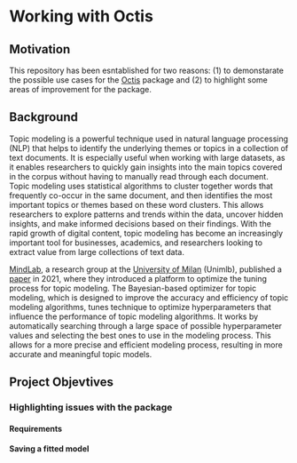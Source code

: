# Working with Octis

## Motivation

This repository has been esntablished for two reasons: (1) to demonstarate the possible use cases for the [Octis](https://github.com/MIND-Lab/OCTIS/) package and (2) to highlight some areas of improvement for the package.

## Background

Topic modeling is a powerful technique used in natural language processing (NLP) that helps to identify the underlying themes or topics in a collection of text documents. It is especially useful when working with large datasets, as it enables researchers to quickly gain insights into the main topics covered in the corpus without having to manually read through each document. Topic modeling uses statistical algorithms to cluster together words that frequently co-occur in the same document, and then identifies the most important topics or themes based on these word clusters. This allows researchers to explore patterns and trends within the data, uncover hidden insights, and make informed decisions based on their findings. With the rapid growth of digital content, topic modeling has become an increasingly important tool for businesses, academics, and researchers looking to extract value from large collections of text data.

[MindLab](https://github.com/MIND-Lab/OCTIS), a research group at the [University of Milan](https://www.unimib.it/) (Unimlb), published a [paper](https://aclanthology.org/2021.eacl-demos.31.pdf) in 2021, where they introduced a platform to optimize the tuning process for topic modeling. The Bayesian-based optimizer for topic modeling, which is designed to improve the accuracy and efficiency of topic modeling algorithms, tunes technique to optimize hyperparameters that influence the performance of topic modeling algorithms. It works by automatically searching through a large space of possible hyperparameter values and selecting the best ones to use in the modeling process. This allows for a more precise and efficient modeling process, resulting in more accurate and meaningful topic models.

## Project Objevtives

### Highlighting issues with the package

#### Requirements

#### Saving a fitted model